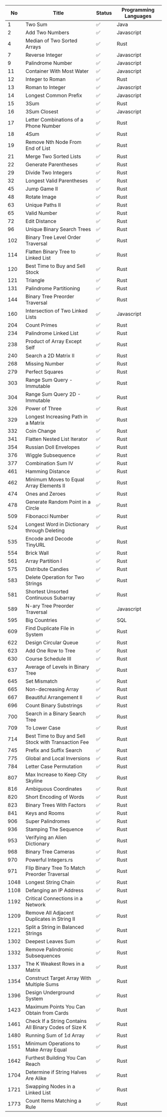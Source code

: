 |  No  |  Title  |  Status  |  Programming Languages  |
| ---- | ---- | ---- | ---- |
|  1  |  Two Sum  |  ✅  |  Java  |
|  2  |  Add Two Numbers  |  ✅  |  Javascript  |
|  4  |  Median of Two Sorted Arrays  |  ✅  |  Rust  |
|  7  |  Reverse Integer  |  ✅  |  Javascript  |
|  9  |  Palindrome Number  |  ✅  |  Javascript  |
|  11  |  Container With Most Water  |  ✅  |  Javascript  |
|  12  |  Integer to Roman  |  ✅  |  Rust  |
|  13  |  Roman to Integer  |  ✅  |  Javascript  |
|  14  |  Longest Common Prefix  |  ✅  |  Javascript  |
|  15  |  3Sum  |  ✅  |  Rust  |
|  16  |  3Sum Closest  |  ✅  |  Javascript  |
|  17  |  Letter Combinations of a Phone Number  |  ✅  |  Rust  |
|  18  |  4Sum  |  ✅  |  Rust  |
|  19  |  Remove Nth Node From End of List  |  ✅  |  Rust  |
|  21  |  Merge Two Sorted Lists  |  ✅  |  Rust  |
|  22  |  Generate Parentheses  |  ✅  |  Rust  |
|  29  |  Divide Two Integers  |  ✅  |  Rust  |
|  32  |  Longest Valid Parentheses  |  ✅  |  Rust  |
|  45  |  Jump Game II  |  ✅  |  Rust  |
|  48  |  Rotate Image  |  ✅  |  Rust  |
|  63  |  Unique Paths II  |  ✅  |  Rust  |
|  65  |  Valid Number  |  ✅  |  Rust  |
|  72  |  Edit Distance  |  ✅  |  Rust  |
|  96  |  Unique Binary Search Trees  |  ✅  |  Rust  |
|  102  |  Binary Tree Level Order Traversal  |  ✅  |  Rust  |
|  114  |  Flatten Binary Tree to Linked List  |  ✅  |  Rust  |
|  120  |  Best Time to Buy and Sell Stock  |  ✅  |  Rust  |
|  121  |  Triangle  |  ✅  |  Rust  |
|  131  |  Palindrome Partitioning  |  ✅  |  Rust  |
|  144  |  Binary Tree Preorder Traversal  |  ✅  |  Rust  |
|  160  |  Intersection of Two Linked Lists  |  ✅  |  Javascript  |
|  204  |  Count Primes  |  ✅  |  Rust  |
|  234  |  Palindrome Linked List  |  ✅  |  Rust  |
|  238  |  Product of Array Except Self  |  ✅  |  Rust  |
|  240  |  Search a 2D Matrix II  |  ✅  |  Rust  |
|  268  |  Missing Number  |  ✅  |  Rust  |
|  279  |  Perfect Squares  |  ✅  |  Rust  |
|  303  |  Range Sum Query - Immutable  |  ✅  |  Rust  |
|  304  |  Range Sum Query 2D - Immutable  |  ✅  |  Rust  |
|  326  |  Power of Three  |  ✅  |  Rust  |
|  329  |  Longest Increasing Path in a Matrix  |  ✅  |  Rust  |
|  332  |  Coin Change  |  ✅  |  Rust  |
|  341  |  Flatten Nested List Iterator  |  ✅  |  Rust  |
|  354  |  Russian Doll Envelopes  |  ✅  |  Rust  |
|  376  |  Wiggle Subsequence  |  ✅  |  Rust  |
|  377  |  Combination Sum IV  |  ✅  |  Rust  |
|  461  |  Hamming Distance  |  ✅  |  Rust  |
|  462  |  Minimum Moves to Equal Array Elements II  |  ✅  |  Rust  |
|  474  |  Ones and Zeroes  |  ✅  |  Rust  |
|  478  |  Generate Random Point in a Circle  |  ✅  |  Rust  |
|  509  |  Fibonacci Number  |  ✅  |  Rust  |
|  524  |  Longest Word in Dictionary through Deleting  |  ✅  |  Rust  |
|  535  |  Encode and Decode TinyURL  |  ✅  |  Rust  |
|  554  |  Brick Wall  |  ✅  |  Rust  |
|  561  |  Array Partition I  |  ✅  |  Rust  |
|  575  |  Distribute Candies  |  ✅  |  Rust  |
|  583  |  Delete Operation for Two Strings  |  ✅  |  Rust  |
|  581  |  Shortest Unsorted Continuous Subarray  |  ✅  |  Rust  |
|  589  |  N-ary Tree Preorder Traversal  |  ✅  |  Javascript  |
|  595  |  Big Countries  |  ✅  |  SQL  |
|  609  |  Find Duplicate File in System  |  ✅  |  Rust  |
|  622  |  Design Circular Queue  |  ✅  |  Rust  |
|  623  |  Add One Row to Tree  |  ✅  |  Rust  |
|  630  |  Course Schedule III  |  ✅  |  Rust  |
|  637  |  Average of Levels in Binary Tree  |  ✅  |  Rust  |
|  645  |  Set Mismatch  |  ✅  |  Rust  |
|  665  |  Non-decreasing Array  |  ✅  |  Rust  |
|  667  |  Beautiful Arrangement II  |  ✅  |  Rust  |
|  696  |  Count Binary Substrings  |  ✅  |  Rust  |
|  700  |  Search in a Binary Search Tree  |  ✅  |  Rust  |
|  709  |  To Lower Case  |  ✅  |  Rust  |
|  714  |  Best Time to Buy and Sell Stock with Transaction Fee  |  ✅  |  Rust  |
|  745  |  Prefix and Suffix Search  |  ✅  |  Rust  |
|  775  |  Global and Local Inversions  |  ✅  |  Rust  |
|  784  |  Letter Case Permutation  |  ✅  |  Rust  |
|  807  |  Max Increase to Keep City Skyline  |  ✅  |  Rust  |
|  816  |  Ambiguous Coordinates  |  ✅  |  Rust  |
|  820  |  Short Encoding of Words  |  ✅  |  Rust  |
|  823  |  Binary Trees With Factors  |  ✅  |  Rust  |
|  841  |  Keys and Rooms  |  ✅  |  Rust  |
|  906  |  Super Palindromes  |  ✅  |  Rust  |
|  936  |  Stamping The Sequence  |  ✅  |  Rust  |
|  953  |  Verifying an Alien Dictionary  |  ✅  |  Rust  |
|  968  |  Binary Tree Cameras  |  ✅  |  Rust  |
|  970  |  Powerful Integers.rs  |  ✅  |  Rust  |
|  971  |  Flip Binary Tree To Match Preorder Traversal  |  ✅  |  Rust  |
|  1048  |  Longest String Chain  |  ✅  |  Rust  |
|  1108  |  Defanging an IP Address  |  ✅  |  Rust  |
|  1192  |  Critical Connections in a Network  |  ✅  |  Rust  |
|  1209  |  Remove All Adjacent Duplicates in String II  |  ✅  |  Rust  |
|  1221  |  Split a String in Balanced Strings  |  ✅  |  Rust  |
|  1302  |  Deepest Leaves Sum  |  ✅  |  Rust  |
|  1332  |  Remove Palindromic Subsequences  |  ✅  |  Rust  |
|  1337  |  The K Weakest Rows in a Matrix  |  ✅  |  Rust  |
|  1354  |  Construct Target Array With Multiple Sums  |  ✅  |  Rust  |
|  1396  |  Design Underground System  |  ✅  |  Rust  |
|  1423  |  Maximum Points You Can Obtain from Cards  |  ✅  |  Rust  |
|  1461  |  Check If a String Contains All Binary Codes of Size K  |  ✅  |  Rust  |
|  1480  |  Running Sum of 1d Array  |  ✅  |  Rust  |
|  1551  |  Minimum Operations to Make Array Equal  |  ✅  |  Rust  |
|  1642  |  Furthest Building You Can Reach  |  ✅  |  Rust  |
|  1704  |  Determine if String Halves Are Alike  |  ✅  |  Rust  |
|  1721  |  Swapping Nodes in a Linked List  |  ✅  |  Rust  |
|  1773  |  Count Items Matching a Rule  |  ✅  |  Rust  |
